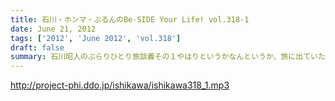 ```yaml
---
title: 石川・ホンマ・ぶるんのBe-SIDE Your Life! vol.318-1
date: June 21, 2012
tags: ['2012', 'June 2012', 'vol.318']
draft: false
summary: 石川昭人のぶらりひとり旅談義その１やはりというかなんというか、旅に出ていた石川サン・・・行き先すらわからぬ先は西だったようです。しかし計画なし！が人によってはわからないというご意見 も～～ＮＡＭＡＥ
---
```


http://project-phi.ddo.jp/ishikawa/ishikawa318_1.mp3